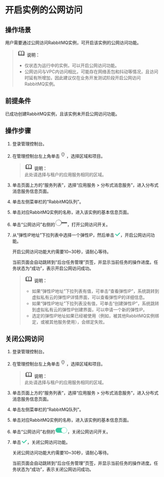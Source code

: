 # 开启实例的公网访问<a name="dms-ug-180619002"></a>

## 操作场景<a name="section33628036"></a>

用户需要通过公网访问RabbitMQ实例，可开启该实例的公网访问功能。

>![](public_sys-resources/icon-note.gif) **说明：**   
>-   仅状态为运行中的实例，可以开启公网访问功能。  
>-   公网访问与VPC内访问相比，可能存在网络丢包和抖动等情况，且访问时延有所增加，因此建议仅在业务开发测试阶段开启公网访问RabbitMQ实例。  

## 前提条件<a name="section34216874"></a>

已成功创建RabbitMQ实例，且该实例未开启公网访问功能。

## 操作步骤<a name="section194222417283"></a>

1.  登录管理控制台。
2.  在管理控制台左上角单击![](figures/icon-region.png)，选择区域和项目。

    >![](public_sys-resources/icon-note.gif) **说明：**   
    >此处请选择与租户的应用服务相同的区域。  

3.  单击页面上方的“服务列表”，选择“应用服务 \> 分布式消息服务”，进入分布式消息服务信息页面。
4.  单击左侧菜单栏的“RabbitMQ队列”。
5.  单击对应RabbitMQ实例的名称，进入该实例的基本信息页面。
6.  单击“公网访问”右侧的![](figures/icon-publicnetwork.png)，打开公网访问开关。
7.  从“弹性IP地址”下拉列表中选择一个弹性IP，然后单击![](figures/icon-right.png)，开启公网访问功能。

    开启公网访问功能大约需要10\~30秒，请耐心等待。

    当前页面会自动跳转到“后台任务管理”页签，并显示当前任务的操作进度。任务状态为“成功”，表示开启公网访问成功。

    >![](public_sys-resources/icon-note.gif) **说明：**   
    >-   如果“弹性IP地址”下拉列表有值，可单击“查看弹性IP”，系统跳转到虚拟私有云的弹性IP详情界面，可以查看弹性IP的详细信息。  
    >-   如果“弹性IP地址”下拉列表没有值，可单击“创建弹性IP”，系统跳转到虚拟私有云的弹性IP创建界面，可以申请一个新的弹性IP。  
    >-   选定的弹性IP地址如果已经被使用（例如，被其他RabbitMQ实例绑定，或被其他服务使用），会绑定失败。  


## 关闭公网访问<a name="section1118920131628"></a>

1.  登录管理控制台。
2.  在管理控制台左上角单击![](figures/icon-region.png)，选择区域和项目。

    >![](public_sys-resources/icon-note.gif) **说明：**   
    >此处请选择与租户的应用服务相同的区域。  

3.  单击页面上方的“服务列表”，选择“应用服务 \> 分布式消息服务”，进入分布式消息服务信息页面。
4.  单击左侧菜单栏的“RabbitMQ队列”。
5.  单击对应RabbitMQ实例的名称，进入该实例的基本信息页面。
6.  单击“公网访问”右侧的![](figures/icon-switch.png)，关闭公网访问开关。
7.  单击![](figures/icon-right.png)，关闭公网访问功能。

    关闭公网访问功能大约需要10\~30秒，请耐心等待。

    当前页面会自动跳转到“后台任务管理”页签，并显示当前任务的操作进度。任务状态为“成功”，表示关闭公网访问成功。


